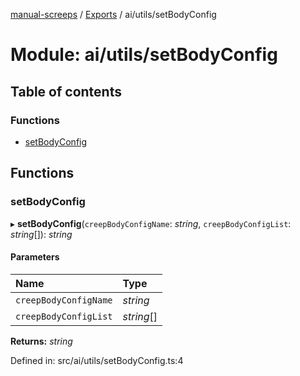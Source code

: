 [manual-screeps](../README.md) / [Exports](../modules.md) / ai/utils/setBodyConfig

# Module: ai/utils/setBodyConfig

## Table of contents

### Functions

- [setBodyConfig](ai_utils_setbodyconfig.md#setbodyconfig)

## Functions

### setBodyConfig

▸ **setBodyConfig**(`creepBodyConfigName`: *string*, `creepBodyConfigList`: *string*[]): *string*

#### Parameters

| Name | Type |
| :------ | :------ |
| `creepBodyConfigName` | *string* |
| `creepBodyConfigList` | *string*[] |

**Returns:** *string*

Defined in: src/ai/utils/setBodyConfig.ts:4
